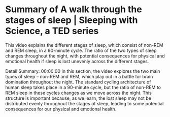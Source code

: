 # Summary of A walk through the stages of sleep | Sleeping with Science, a TED series

This video explains the different stages of sleep, which consist of non-REM and REM sleep, in a 90-minute cycle. The ratio of the two types of sleep changes throughout the night, with potential consequences for physical and emotional health if sleep is lost unevenly across the different stages.

Detail Summary: 
00:00:00
In this section, the video explores the two main types of sleep – non-REM and REM, which play out in a battle for brain domination throughout the night. The standard cycling architecture of human sleep takes place in a 90-minute cycle, but the ratio of non-REM to REM sleep in these cycles changes as we move across the night. This structure is important because, as we learn, the lost sleep may not be distributed evenly throughout the stages of sleep, leading to some potential consequences for our physical and emotional health.

